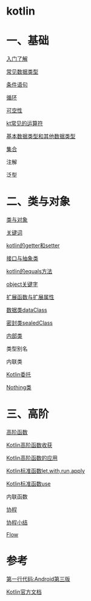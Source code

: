 # kotlin

# 一、基础

[入门了解](mds/basic/1、入门了解.md)

[常见数据类型](mds/basic/2、常见数据类型.md)

[条件语句](mds/basic/3、条件语句.md)

[循环](mds/basic/4、循环.md)

[可空性](mds/basic/5、可空性.md)

[kt常见的运算符](mds/basic/6、kt常见的运算符.md)

[基本数据类型和其他数据类型](mds/basic/7、基本数据类型和其他数据类型.md)

[集合](mds/basic/8、集合.md)

注解

泛型

# 二、类与对象

[类与对象](mds/clazz/1、类与对象.md)

[关键词](mds/clazz/2、修饰符.md)

[kotlin的getter和setter](mds/clazz/3、kotlin的getter和setter.md)

[接口与抽象类](mds/clazz/4、接口与抽象类.md)

[kotlin的equals方法](mds/clazz/5、kotlin的equals方法.md)

[object关键字](mds/clazz/6、object关键字.md)

[扩展函数与扩展属性](mds/clazz/7、扩展函数与扩展属性.md)

[数据类dataClass](mds/clazz/8、数据类dataClass.md)

[密封类sealedClass](mds/clazz/9、密封类sealedClass.md)

[内部类](mds/clazz/10、kt内部类.md)


类型别名

内联类

[Kotlin委托](mds/clazz/11、Kotlin委托.md)

[Nothing类](mds/clazz/12、Nothing类.md)



# 三、高阶

[高阶函数](mds/high/1.0、高阶函数.md)

[Kotlin高阶函数收获](mds/high/1.1、Kotlin高阶函数收获.md)

[Kotlin高阶函数的应用](mds/high/1.2、Kotlin高阶函数的应用.md)


[Kotlin标准函数let,with,run,apply](mds/high/2.0、Kotlin标准函数：let,with,run,apply.md)

[Kotlin标准函数use](mds/high/2.1、Kotlin标准函数：use.md)

内联函数

[协程](mds/high/3.0、协程.md)

[协程小结](mds/high/3.1、协程小结.md)

[Flow](mds/high/4、Flow1.md)


# 参考

[第一行代码:Android第三版](https://weread.qq.com/web/reader/73532150723f022f73516a6kecc32f3013eccbc87e4b62e)

[Kotlin官方文档](https://www.kotlincn.net/docs/reference/)



